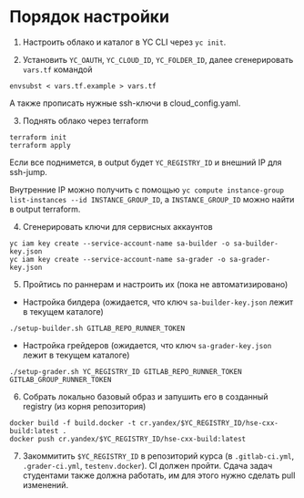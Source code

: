 # Порядок настройки

1) Настроить облако и каталог в YC CLI через `yc init`.

2) Установить `YC_OAUTH`, `YC_CLOUD_ID`, `YC_FOLDER_ID`, далее сгенерировать `vars.tf` командой
```
envsubst < vars.tf.example > vars.tf
```

А также прописать нужные ssh-ключи в cloud_config.yaml.

3) Поднять облако через terraform
```
terraform init
terraform apply
```

Если все поднимется, в output будет `YC_REGISTRY_ID` и внешний IP для ssh-jump.

Внутренние IP можно получить с помощью `yc compute instance-group list-instances --id INSTANCE_GROUP_ID`, а `INSTANCE_GROUP_ID` можно найти в output terraform. 

4) Сгенерировать ключи для сервисных аккаунтов
```
yc iam key create --service-account-name sa-builder -o sa-builder-key.json
yc iam key create --service-account-name sa-grader -o sa-grader-key.json
```
5) Пройтись по раннерам и настроить их (пока не автоматизировано)

* Настройка билдера (ожидается, что ключ `sa-builder-key.json` лежит в текущем каталоге)
```
./setup-builder.sh GITLAB_REPO_RUNNER_TOKEN
```
* Настройка грейдеров (ожидается, что ключ `sa-grader-key.json` лежит в текущем каталоге)

```
./setup-grader.sh YC_REGISTRY_ID GITLAB_REPO_RUNNER_TOKEN GITLAB_GROUP_RUNNER_TOKEN
```
  
6) Собрать локально базовый образ и запушить его в созданный registry (из корня репозитория)
```
docker build -f build.docker -t cr.yandex/$YC_REGISTRY_ID/hse-cxx-build:latest .
docker push cr.yandex/$YC_REGISTRY_ID/hse-cxx-build:latest
```
7) Закоммитить `$YC_REGISTRY_ID` в репозиторий курса (в `.gitlab-ci.yml`, `.grader-ci.yml`, `testenv.docker`). CI должен пройти. Сдача задач студентами также должна работать, им для этого нужно сделать pull изменений.
